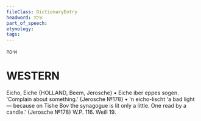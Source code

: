 ```yaml
---
fileClass: DictionaryEntry
headword: איכה
part_of_speech: 
etymology: 
tags: 
---
```

איכה

WESTERN
========

Eicho, Eiche {HOLLAND, Beem, Jerosche}
	•	Eiche iber eppes sogen. 'Complain about something.' {Jerosche №178}
	•	'n eicho-lischt 'a bad light — because on Tishe Bov the synagogue is lit only a little. One read by a candle.' {Jerosche №178}
W.P. 116.
Weill 19.